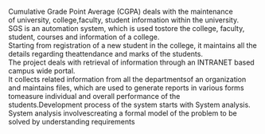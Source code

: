 Cumulative Grade Point Average (CGPA) deals with the maintenance of university, college,faculty, student information within the university.   
SGS is an automation system, which is used tostore the college, faculty, student, courses and information of a college.  
Starting from registration of a new student in the college, it maintains all the details regarding theattendance and marks of the students.   
The project deals with retrieval of information through an INTRANET based campus wide portal.   
It collects related information from all the departmentsof an organization and maintains files, which are used to generate reports in various forms tomeasure individual and overall performance of the students.Development process of the system starts with System analysis.  
System analysis involvescreating a formal model of the problem to be solved by understanding requirements
